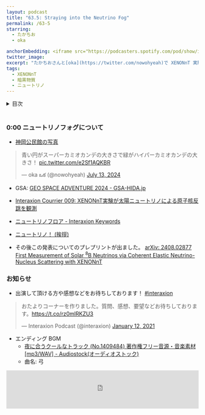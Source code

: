 ```yaml
---
layout: podcast
title: "63.5: Straying into the Neutrino Fog"
permalink: /63-5
starring:
  - たかちお
  - oka

anchorEmbedding: <iframe src="https://podcasters.spotify.com/pod/show/interaxion/embed/episodes/63-5-Straying-into-the-Neutrino-Fog-e2qchjc" height="102px" width="100%" frameborder="0" scrolling="no"></iframe>
twitter_image: 
excerpt: "たかちおさんと[oka](https://twitter.com/nowohyeah)で XENONnT 実験のなどについて話しました。 (2024/07/13 収録)"
tags:
  - XENONnT
  - 暗黒物質
  - ニュートリノ
---
```


<details>
<!-- https://github.com/gettalong/kramdown/issues/155#issuecomment-339793629 -->
<summary markdown='span'>目次</summary>
<nav>
  * this unordered seed list will be replaced by toc as unordered list
  {:toc}
<!-- https://stackoverflow.com/a/38419441/11480802 -->
</nav>
</details>
<br>

### 0:00 ニュートリノフォグについて

- [神岡公民館の写真](https://x.com/nowohyeah/status/1811925834661507469)

<blockquote class="twitter-tweet tw-align-center"><p lang="ja" dir="ltr">青い円がスーパーカミオカンデの大きさで緑がハイパーカミオカンデの大きさ！ <a href="https://t.co/e2Sf1AQKBR">pic.twitter.com/e2Sf1AQKBR</a></p>&mdash; oka ఒక (@nowohyeah) <a href="https://twitter.com/nowohyeah/status/1811925834661507469?ref_src=twsrc%5Etfw">July 13, 2024</a>
</blockquote> <script async src="https://platform.twitter.com/widgets.js" charset="utf-8"></script>

- GSA: [GEO SPACE ADVENTURE 2024 - GSA-HIDA.jp](https://gsa-hida.jp/)
- [Interaxion Courrier 009: XENONnT実験が太陽ニュートリノによる原子核反跳を観測](https://interaxion-podcast.github.io/courrier/2024-07-10)
- [ニュートリノフロア - Interaxion Keywords](https://interaxion-podcast.github.io/keywords/neutrino-floor/)
- [ニュートリノ！ (挨拶)](https://youtu.be/BrKdCGpBpZE)

- その後この発表についてのプレプリントが出ました。 [arXiv: 2408.02877 First Measurement of Solar $^8$B Neutrinos via Coherent Elastic Neutrino-Nucleus Scattering with XENONnT](https://arxiv.org/abs/2408.02877)

### お知らせ

- 出演して頂ける方や感想などをお待ちしております！ [#interaxion](https://twitter.com/hashtag/interaxion)

<blockquote class="twitter-tweet tw-align-center"><p lang="ja" dir="ltr">おたよりコーナーを作りました。質問、感想、要望などお待ちしております。<a href="https://t.co/rz0mlRKZU3">https://t.co/rz0mlRKZU3</a></p>— Interaxion Podcast (@interaxion) <a href="https://twitter.com/interaxion/status/1348936492488421378?ref_src=twsrc%5Etfw">January 12, 2021</a>
</blockquote> <script async src="https://platform.twitter.com/widgets.js" charset="utf-8"></script>

- エンディング BGM
  - [夜に合うクールなトラック (No.1409484) 著作権フリー音源・音楽素材 [mp3/WAV] - Audiostock(オーディオストック)](https://audiostock.jp/audio/1409484)
  - 曲名: 弓

<iframe width="100%" height="100" scrolling="no" frameborder="no" src="https://audiostock.jp/embed?id=1409484"></iframe>
